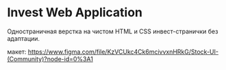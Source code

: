 # Invest Web Application
 
Одностраничная верстка на чистом HTML и CSS инвест-странички без адаптации.

макет:
https://www.figma.com/file/KzVCUkc4Ck6mcivvxnHRkG/Stock-UI-(Community)?node-id=0%3A1
